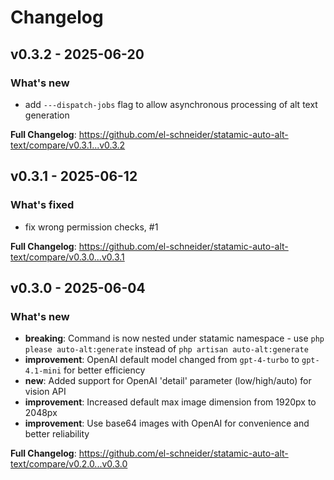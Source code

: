 # Changelog

## v0.3.2 - 2025-06-20

### What's new

- add `---dispatch-jobs` flag to allow asynchronous processing of alt text generation

**Full Changelog**: https://github.com/el-schneider/statamic-auto-alt-text/compare/v0.3.1...v0.3.2

## v0.3.1 - 2025-06-12

### What's fixed

- fix wrong permission checks, #1

**Full Changelog**: https://github.com/el-schneider/statamic-auto-alt-text/compare/v0.3.0...v0.3.1

## v0.3.0 - 2025-06-04

### What's new

- **breaking**: Command is now nested under statamic namespace - use `php please auto-alt:generate` instead of `php artisan auto-alt:generate`
- **improvement**: OpenAI default model changed from `gpt-4-turbo` to `gpt-4.1-mini` for better efficiency
- **new**: Added support for OpenAI 'detail' parameter (low/high/auto) for vision API
- **improvement**: Increased default max image dimension from 1920px to 2048px
- **improvement**: Use base64 images with OpenAI for convenience and better reliability

**Full Changelog**: https://github.com/el-schneider/statamic-auto-alt-text/compare/v0.2.0...v0.3.0
